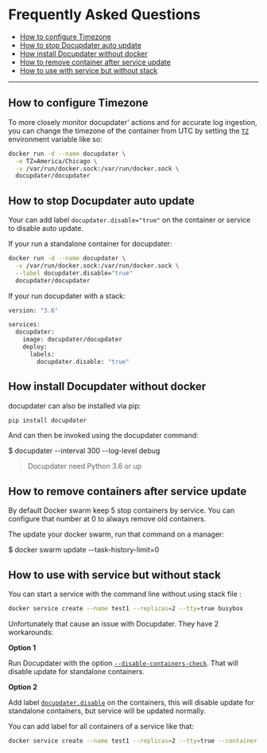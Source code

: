 # Frequently Asked Questions

* [How to configure Timezone](#how-to-configure-timezone)
* [How to stop Docupdater auto update](#how-to-stop-docupdater-auto-update)
* [How install Docupdater without docker](#how-install-docupdater-without-docker)
* [How to remove container after service update](#how-to-remove-container-after-service-update)
* [How to use with service but without stack](#how-to-use-with-service-but-without-stack)

***

## How to configure Timezone

To more closely monitor docupdater' actions and for accurate log ingestion, you can change the timezone of the container from UTC by setting the [`TZ`](http://www.gnu.org/software/libc/manual/html_node/TZ-Variable.html) environment variable like so:

```bash
docker run -d --name docupdater \
  -e TZ=America/Chicago \
  -v /var/run/docker.sock:/var/run/docker.sock \
  docupdater/docupdater
```

## How to stop Docupdater auto update

Your can add label `docupdater.disable="true"` on the container or service to disable auto update.

If your run a standalone container for docupdater:

```bash
docker run -d --name docupdater \
  -v /var/run/docker.sock:/var/run/docker.sock \
  --label docupdater.disable="true"
  docupdater/docupdater
```

If your run docupdater with a stack:

```bash
version: "3.6"

services:
  docupdater:
    image: docupdater/docupdater
    deploy:
      labels:
        docupdater.disable: "true"
```

## How install Docupdater without docker

docupdater can also be installed via pip:

```bash
pip install docupdater
```

And can then be invoked using the docupdater command:

$ docupdater --interval 300 --log-level debug

> Docupdater need Python 3.6 or up

## How to remove containers after service update

By default Docker swarm keep 5 stop containers by service. You can configure that number at 0 to always remove old containers.

The update your docker swarm, run that command on a manager:

$ docker swarm update --task-history-limit=0


## How to use with service but without stack

You can start a service with the command line without using stack file :

```bash
docker service create --name test1 --replicas=2 --tty=true busybox
```

Unfortunately that cause an issue with Docupdater. They have 2 workarounds:

**Option 1**

Run Docupdater with the option [`--disable-containers-check`](Options.md#disable-containers-check). That will disable update for standalone containers.

**Option 2**

Add label [`docupdater.disable`](Labels.md#disable-update) on the containers, this will disable update for standalone containers, but service will be updated normally.

You can add label for all containers of a service like that:
```bash
docker service create --name test1 --replicas=2 --tty=true --container-label="docupdater.disable=true" busybox
```